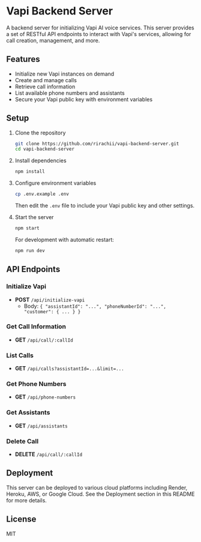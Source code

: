 # Vapi Backend Server

A backend server for initializing Vapi AI voice services. This server provides a set of RESTful API endpoints to interact with Vapi's services, allowing for call creation, management, and more.

## Features

- Initialize new Vapi instances on demand
- Create and manage calls
- Retrieve call information
- List available phone numbers and assistants
- Secure your Vapi public key with environment variables

## Setup

1. Clone the repository
   ```bash
   git clone https://github.com/rirachii/vapi-backend-server.git
   cd vapi-backend-server
   ```

2. Install dependencies
   ```bash
   npm install
   ```

3. Configure environment variables
   ```bash
   cp .env.example .env
   ```
   Then edit the `.env` file to include your Vapi public key and other settings.

4. Start the server
   ```bash
   npm start
   ```
   For development with automatic restart:
   ```bash
   npm run dev
   ```

## API Endpoints

### Initialize Vapi
- **POST** `/api/initialize-vapi`
  - Body: `{ "assistantId": "...", "phoneNumberId": "...", "customer": { ... } }`

### Get Call Information
- **GET** `/api/call/:callId`

### List Calls
- **GET** `/api/calls?assistantId=...&limit=...`

### Get Phone Numbers
- **GET** `/api/phone-numbers`

### Get Assistants
- **GET** `/api/assistants`

### Delete Call
- **DELETE** `/api/call/:callId`

## Deployment

This server can be deployed to various cloud platforms including Render, Heroku, AWS, or Google Cloud. See the Deployment section in this README for more details.

## License

MIT